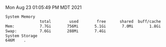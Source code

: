 Mon Aug 23 01:05:49 PM MDT 2021
```bash
System Memory
               total        used        free      shared  buff/cache   available
Mem:           7.7Gi       756Mi       5.1Gi       7.0Mi       1.8Gi       6.6Gi
Swap:          7.6Gi       288Mi       7.4Gi
System Storage
646M	.
```
